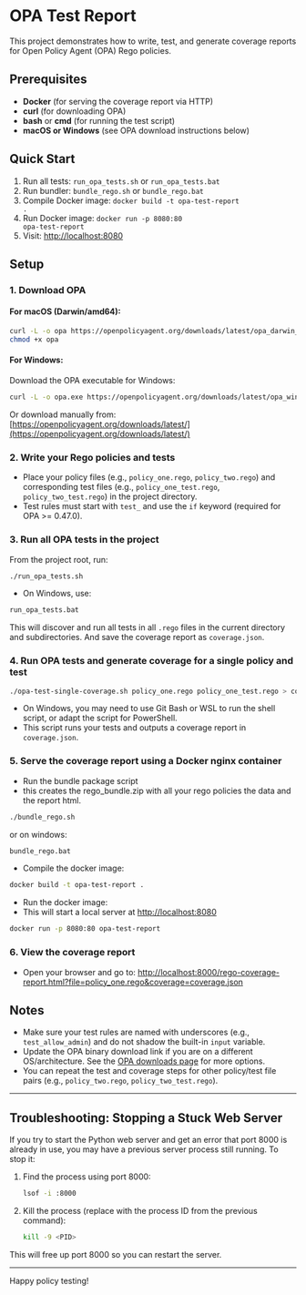 # OPA Test Report

This project demonstrates how to write, test, and generate coverage reports for Open Policy Agent (OPA) Rego policies.

## Prerequisites

- **Docker** (for serving the coverage report via HTTP)
- **curl** (for downloading OPA)
- **bash** or **cmd** (for running the test script)
- **macOS or Windows** (see OPA download instructions below)

## Quick Start

1. Run all tests: <code>run_opa_tests.sh</code> or <code>run_opa_tests.bat</code>
2. Run bundler: <code>bundle_rego.sh</code> or <code>bundle_rego.bat</code>
3. Compile Docker image: <code>docker build -t opa-test-report .</code>
4. Run Docker image: <code>docker run -p 8080:80 opa-test-report</code>
5. Visit: [http://localhost:8080](http://localhost:8080)

## Setup

### 1. Download OPA

#### For macOS (Darwin/amd64):
```sh
curl -L -o opa https://openpolicyagent.org/downloads/latest/opa_darwin_amd64
chmod +x opa
```

#### For Windows:
Download the OPA executable for Windows:
```sh
curl -L -o opa.exe https://openpolicyagent.org/downloads/latest/opa_windows_amd64.exe
```
Or download manually from: [https://openpolicyagent.org/downloads/latest/](https://openpolicyagent.org/downloads/latest/)

### 2. Write your Rego policies and tests
- Place your policy files (e.g., `policy_one.rego`, `policy_two.rego`) and corresponding test files (e.g., `policy_one_test.rego`, `policy_two_test.rego`) in the project directory.
- Test rules must start with `test_` and use the `if` keyword (required for OPA >= 0.47.0).

### 3. Run all OPA tests in the project
From the project root, run:
```sh
./run_opa_tests.sh
```
- On Windows, use:
```sh
run_opa_tests.bat
```
This will discover and run all tests in all `.rego` files in the current directory and subdirectories. And save the coverage report as `coverage.json`.

### 4. Run OPA tests and generate coverage for a single policy and test
```sh
./opa-test-single-coverage.sh policy_one.rego policy_one_test.rego > coverage.json
```
- On Windows, you may need to use Git Bash or WSL to run the shell script, or adapt the script for PowerShell.
- This script runs your tests and outputs a coverage report in `coverage.json`.

### 5. Serve the coverage report using a Docker nginx container

- Run the bundle package script
- this creates the rego_bundle.zip with all your rego policies the data and the report html.

```sh
./bundle_rego.sh
```
or on windows:
```sh
bundle_rego.bat 
```

- Compile the docker image: 
```sh
docker build -t opa-test-report .
```
- Run the docker image:
- This will start a local server at [http://localhost:8080](http://localhost:8080)
```sh
docker run -p 8080:80 opa-test-report
```

### 6. View the coverage report
- Open your browser and go to:
  [http://localhost:8000/rego-coverage-report.html?file=policy_one.rego&coverage=coverage.json](http://localhost:8000/rego-coverage-report.html?file=policy_one.rego&coverage=coverage.json)

## Notes
- Make sure your test rules are named with underscores (e.g., `test_allow_admin`) and do not shadow the built-in `input` variable.
- Update the OPA binary download link if you are on a different OS/architecture. See the [OPA downloads page](https://openpolicyagent.org/downloads/latest/) for more options.
- You can repeat the test and coverage steps for other policy/test file pairs (e.g., `policy_two.rego`, `policy_two_test.rego`).

---

## Troubleshooting: Stopping a Stuck Web Server

If you try to start the Python web server and get an error that port 8000 is already in use, you may have a previous server process still running. To stop it:

1. Find the process using port 8000:
   ```sh
   lsof -i :8000
   ```
2. Kill the process (replace <PID> with the process ID from the previous command):
   ```sh
   kill -9 <PID>
   ```

This will free up port 8000 so you can restart the server.

---

Happy policy testing!